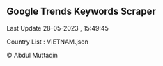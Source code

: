 

## Google Trends Keywords Scraper 
 
Last Update 28-05-2023 , 15:49:45

Country List :
VIETNAM.json



© Abdul Muttaqin 
